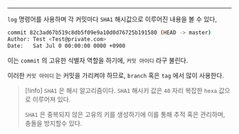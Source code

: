 
---

`log` 명령어를 사용하며 각 커밋마다  `SHA1` 해시값으로 이루어진 내용을 볼 수 있다,

```sh
commit 82c3ad67b519c8db5f09e9a10d0d76725b191580 (HEAD -> master)
Author: Test <Test@private.com>
Date:   Sat Jul 0 00:00:00 0000 +0900
```

이는 `commit` 의 고유한 식별자 역할을 하기에, `커밋 아이디` 라구 불린다.

이러한 `커밋 아이디` 는 커밋을 가리켜야 하므로, `branch` 혹은 `tag` 에서 많이 사용한다.

>[!info] `SHA1` 은 해시 알고리즘이다.
>`SHA1` 해시키 값은 `40` 자리 복잡한 `hexa` 값으로 이루어져 있다.
>
>`SHA1` 은 중복되지 않은 고유의 키를 생성하기에 이를 통해 추적 혹은 관리하며, 충돌을 방지할수 있다.

